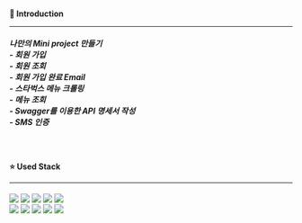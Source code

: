 <h4> 📢 Introduction <hr/></h4>
  <h5>
    나만의 Mini project 만들기<br>
      - 회원 가입<br>
      - 회원 조회<br>
      - 회원 가입 완료 Email<br>
      - 스타벅스 메뉴 크롤링<br>
      - 메뉴 조회<br>
      - Swagger를 이용한 API 명세서 작성<br>
      - SMS 인증<br>
  </h5>
<br>
  <h4> ⭐ Used Stack <hr/> </h4>
  <div>
    <img src="https://img.shields.io/badge/Javascript-F7DF1E?style=flat&logo=javascript&logoColor=black">
    <img src="https://img.shields.io/badge/Node.js-339933?style=flat&logo=nodejs&logoColor=white">
    <img src="https://img.shields.io/badge/Nodemon-76D04B?style=flat&logo=nodemon&logoColor=black">
    <img src="https://img.shields.io/badge/Express-000000?style=flat&logo=express&logoColor=white">
    <img src="https://img.shields.io/badge/Swagger-85EA2D?style=flat&logo=swagger&logoColor=black">
    <br>
    <img src="https://img.shields.io/badge/MongoDB-47A248?style=flat&logo=mongodb&logoColor=white">
    <img src="https://img.shields.io/badge/Mongoose-880000?style=flat&logo=mongoose&logoColor=white">
    <img src="https://img.shields.io/badge/HTML-E34F26?style=flat&logo=html&logoColor=white">
    <img src="https://img.shields.io/badge/CSS-1572B6?style=flat&logo=css&logoColor=white">
    <img src="https://img.shields.io/badge/.ENV-ECD53F?style=flat&logo=dotenv&logoColor=black">  
  </div>
  
  
